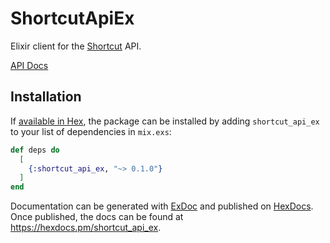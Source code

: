 # ShortcutApiEx

Elixir client for the [Shortcut](https://www.shortcut.com/) API.

[API Docs](https://developer.shortcut.com/api/rest/v3)

## Installation

If [available in Hex](https://hex.pm/docs/publish), the package can be installed
by adding `shortcut_api_ex` to your list of dependencies in `mix.exs`:

```elixir
def deps do
  [
    {:shortcut_api_ex, "~> 0.1.0"}
  ]
end
```

Documentation can be generated with [ExDoc](https://github.com/elixir-lang/ex_doc)
and published on [HexDocs](https://hexdocs.pm). Once published, the docs can
be found at <https://hexdocs.pm/shortcut_api_ex>.
